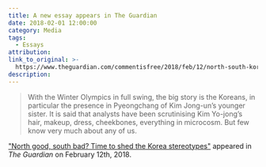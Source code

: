 ```yaml
---
title: A new essay appears in The Guardian
date: 2018-02-01 12:00:00
category: Media
tags:
  - Essays
attribution:
link_to_original: >-
  https://www.theguardian.com/commentisfree/2018/feb/12/north-south-korea-koreans
description:
---
```


> With the Winter Olympics in full swing, the big story is the Koreans, in particular the presence in Pyeongchang of Kim Jong-un’s younger sister. It is said that analysts have been scrutinising Kim Yo-jong’s hair, makeup, dress, cheekbones, everything in microcosm. But few know very much about any of us.

["North good, south bad? Time to shed the Korea stereotypes"](https://www.theguardian.com/commentisfree/2018/feb/12/north-south-korea-koreans) appeared in *The Guardian* on February 12th, 2018.
